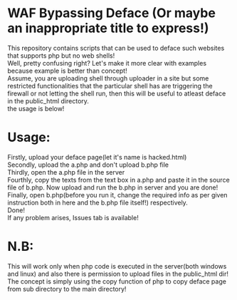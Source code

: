 # WAF Bypassing Deface (Or maybe an inappropriate title to express!)
This repository contains scripts that can be used to deface such websites that supports php but no web shells!<br>
Well, pretty confusing right? Let's make it more clear with examples because example is better than concept!<br>
Assume, you are uploading shell through uploader in a site but some restricted functionalities that the particular shell has are triggering the firewall or not letting the shell run, then this will be useful to atleast deface in the public_html directory.<br>
the usage is below!
# Usage:
Firstly, upload your deface page(let it's name is hacked.html)<br>
Secondly, upload the a.php and don't upload b.php file<br>
Thirdly, open the a.php file in the server<br>
Fourthly, copy the texts from the text box in a.php and paste it in the source file of b.php. Now upload and run the b.php in server and you are done!<br>
Finally, open b.php(before you run it, change the required info as per given instruction both in here and the b.php file itself!) respectively.<br>
Done!<br>
If any problem arises, Issues tab is available!
# N.B:
This will work only when php code is executed in the server(both windows and linux) and also there is permission to upload files in the public_html dir! The concept is simply using the copy function of php to copy deface page from
sub directory to the main directory!
